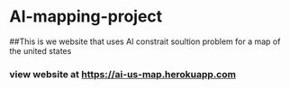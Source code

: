 # AI-mapping-project
##This is we website that uses AI constrait soultion problem for a map of the united states
### view website at https://ai-us-map.herokuapp.com
